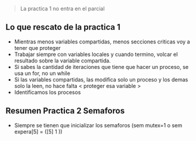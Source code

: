 > La practica 1 no entra en el parcial  

## Lo que rescato de la practica 1

- Mientras menos variables compartidas, menos secciones criticas voy a tener que proteger
- Trabajar siempre con variables locales y cuando termino, volcar el resultado sobre la variable compartida.
- Si sabes la cantidad de iteraciones que tiene que hacer un proceso, se usa un for, no un while
- Si las variables compartidas, las modifica solo un proceso y los demas solo la leen, no hace falta < proteger esa variable >
- Identificamos los procesos

## Resumen Practica 2 Semaforos

- Siempre se tienen que inicializar los semaforos (sem mutex=1 o sem expera[5] = ([5] 1 ))